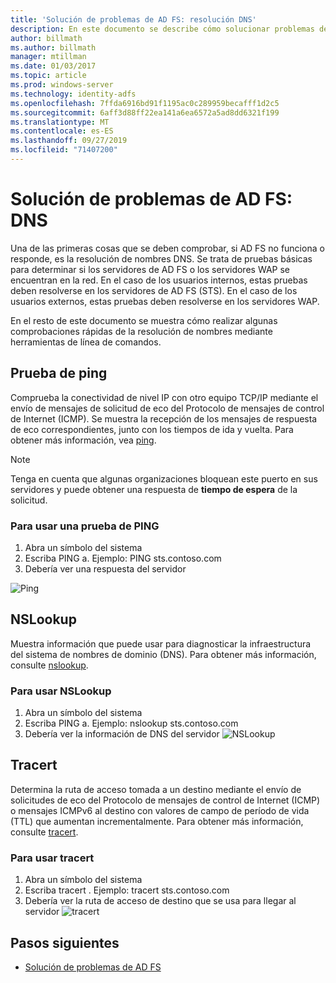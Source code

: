 ```yaml
---
title: 'Solución de problemas de AD FS: resolución DNS'
description: En este documento se describe cómo solucionar problemas de los aspectos de DNS de AD FS
author: billmath
ms.author: billmath
manager: mtillman
ms.date: 01/03/2017
ms.topic: article
ms.prod: windows-server
ms.technology: identity-adfs
ms.openlocfilehash: 7ffda6916bd91f1195ac0c289959becafff1d2c5
ms.sourcegitcommit: 6aff3d88ff22ea141a6ea6572a5ad8dd6321f199
ms.translationtype: MT
ms.contentlocale: es-ES
ms.lasthandoff: 09/27/2019
ms.locfileid: "71407200"
---
```

# <a name="ad-fs-troubleshooting---dns"></a>Solución de problemas de AD FS: DNS 
Una de las primeras cosas que se deben comprobar, si AD FS no funciona o responde, es la resolución de nombres DNS.  Se trata de pruebas básicas para determinar si los servidores de AD FS o los servidores WAP se encuentran en la red.  En el caso de los usuarios internos, estas pruebas deben resolverse en los servidores de AD FS (STS).    En el caso de los usuarios externos, estas pruebas deben resolverse en los servidores WAP.

En el resto de este documento se muestra cómo realizar algunas comprobaciones rápidas de la resolución de nombres mediante herramientas de línea de comandos.

## <a name="ping-test"></a>Prueba de ping
Comprueba la conectividad de nivel IP con otro equipo TCP/IP mediante el envío de mensajes de solicitud de eco del Protocolo de mensajes de control de Internet (ICMP). Se muestra la recepción de los mensajes de respuesta de eco correspondientes, junto con los tiempos de ida y vuelta.  Para obtener más información, vea [ping](https://technet.microsoft.com/library/ff961503.aspx).


>[!NOTE]
>Tenga en cuenta que algunas organizaciones bloquean este puerto en sus servidores y puede obtener una respuesta de **tiempo de espera** de la solicitud.

### <a name="to-use-a-ping-test"></a>Para usar una prueba de PING
1.  Abra un símbolo del sistema
2. Escriba PING <name of adfs server> a. Ejemplo: PING sts.contoso.com
3. Debería ver una respuesta del servidor

![Ping](media/ad-fs-tshoot-dns/dns1.png)

## <a name="nslookup"></a>NSLookup
Muestra información que puede usar para diagnosticar la infraestructura del sistema de nombres de dominio (DNS).  Para obtener más información, consulte [nslookup](https://technet.microsoft.com/library/cc725991.aspx).

### <a name="to-use-a-nslookup"></a>Para usar NSLookup
1.  Abra un símbolo del sistema
2. Escriba PING <name of adfs server> a. Ejemplo: nslookup sts.contoso.com
3. Debería ver la información de DNS del servidor ![NSLookup](media/ad-fs-tshoot-dns/dns2.png)

## <a name="tracert"></a>Tracert
Determina la ruta de acceso tomada a un destino mediante el envío de solicitudes de eco del Protocolo de mensajes de control de Internet (ICMP) o mensajes ICMPv6 al destino con valores de campo de período de vida (TTL) que aumentan incrementalmente.   Para obtener más información, consulte [tracert](https://technet.microsoft.com/library/ff961507.aspx).


### <a name="to-use-tracert"></a>Para usar tracert
1.  Abra un símbolo del sistema
2. Escriba tracert <name of adfs server>. Ejemplo: tracert sts.contoso.com
3. Debería ver la ruta de acceso de destino que se usa para llegar al servidor ![tracert](media/ad-fs-tshoot-dns/dns3.png)

## <a name="next-steps"></a>Pasos siguientes

- [Solución de problemas de AD FS](ad-fs-tshoot-overview.md)